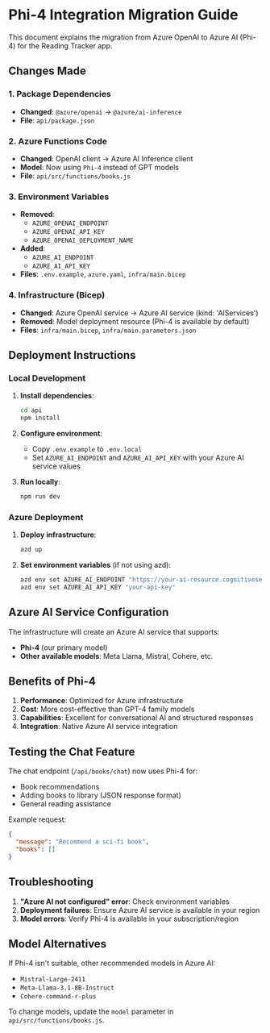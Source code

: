 # Phi-4 Integration Migration Guide

This document explains the migration from Azure OpenAI to Azure AI (Phi-4) for the Reading Tracker app.

## Changes Made

### 1. Package Dependencies
- **Changed**: `@azure/openai` → `@azure/ai-inference`
- **File**: `api/package.json`

### 2. Azure Functions Code
- **Changed**: OpenAI client → Azure AI Inference client
- **Model**: Now using `Phi-4` instead of GPT models
- **File**: `api/src/functions/books.js`

### 3. Environment Variables
- **Removed**: 
  - `AZURE_OPENAI_ENDPOINT`
  - `AZURE_OPENAI_API_KEY`
  - `AZURE_OPENAI_DEPLOYMENT_NAME`
- **Added**:
  - `AZURE_AI_ENDPOINT`
  - `AZURE_AI_API_KEY`
- **Files**: `.env.example`, `azure.yaml`, `infra/main.bicep`

### 4. Infrastructure (Bicep)
- **Changed**: Azure OpenAI service → Azure AI service (kind: 'AIServices')
- **Removed**: Model deployment resource (Phi-4 is available by default)
- **Files**: `infra/main.bicep`, `infra/main.parameters.json`

## Deployment Instructions

### Local Development

1. **Install dependencies**:
   ```bash
   cd api
   npm install
   ```

2. **Configure environment**:
   - Copy `.env.example` to `.env.local`
   - Set `AZURE_AI_ENDPOINT` and `AZURE_AI_API_KEY` with your Azure AI service values

3. **Run locally**:
   ```bash
   npm run dev
   ```

### Azure Deployment

1. **Deploy infrastructure**:
   ```bash
   azd up
   ```

2. **Set environment variables** (if not using azd):
   ```bash
   azd env set AZURE_AI_ENDPOINT "https://your-ai-resource.cognitiveservices.azure.com/"
   azd env set AZURE_AI_API_KEY "your-api-key"
   ```

## Azure AI Service Configuration

The infrastructure will create an Azure AI service that supports:
- **Phi-4** (our primary model)
- **Other available models**: Meta Llama, Mistral, Cohere, etc.

## Benefits of Phi-4

1. **Performance**: Optimized for Azure infrastructure
2. **Cost**: More cost-effective than GPT-4 family models
3. **Capabilities**: Excellent for conversational AI and structured responses
4. **Integration**: Native Azure AI service integration

## Testing the Chat Feature

The chat endpoint (`/api/books/chat`) now uses Phi-4 for:
- Book recommendations
- Adding books to library (JSON response format)
- General reading assistance

Example request:
```json
{
  "message": "Recommend a sci-fi book",
  "books": []
}
```

## Troubleshooting

1. **"Azure AI not configured" error**: Check environment variables
2. **Deployment failures**: Ensure Azure AI service is available in your region
3. **Model errors**: Verify Phi-4 is available in your subscription/region

## Model Alternatives

If Phi-4 isn't suitable, other recommended models in Azure AI:
- `Mistral-Large-2411`
- `Meta-Llama-3.1-8B-Instruct`
- `Cohere-command-r-plus`

To change models, update the `model` parameter in `api/src/functions/books.js`.
